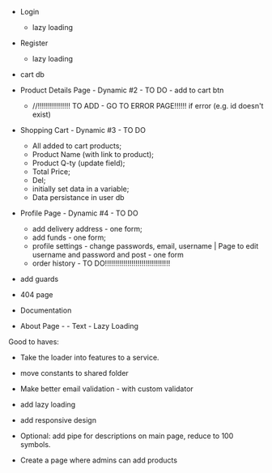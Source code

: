 - Login
  - lazy loading

- Register
  - lazy loading

- cart db

- Product Details Page - Dynamic #2 - TO DO - add to cart btn
  - //!!!!!!!!!!!!!!!! TO ADD - GO TO ERROR PAGE!!!!!! if error (e.g. id doesn't exist)


- Shopping Cart - Dynamic #3 - TO DO
  - All added to cart products;
  - Product Name (with link to product);
  - Product Q-ty (update field);
  - Total Price;
  - Del;
  - initially set data in a variable;
  - Data persistance in user db

- Profile Page - Dynamic #4 - TO DO
  - add delivery address - one form;
  - add funds - one form;
  - profile settings - change passwords, email, username | Page to edit username and password and post - one form
  - order history - TO DO!!!!!!!!!!!!!!!!!!!!!!!!!!!!!!!!

- add guards

- 404 page

- Documentation

- About Page - - Text - Lazy Loading

Good to haves:
- Take the loader into features to a service.

- move constants to shared folder

- Make better email validation - with custom validator

- add lazy loading

- add responsive design

- Optional: add pipe for descriptions on main page, reduce to 100 symbols.

- Create a page where admins can add products